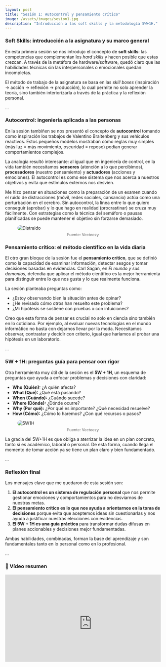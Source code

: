 ```yaml
---
layout: post
title: "Sesión 1: Autocontrol y pensamiento crítico"
image: /assets/images/sesion1.jpg
description: "Introducción a las soft skills y la metodología 5W+1H."
---
```


### Soft Skills: introducción a la asignatura y su marco general

En esta primera sesión se nos introdujo el concepto de **soft skills**: las competencias que complementan los *hard skills* y hacen posible que estas crezcan. A través de la metáfora de hardware/software, quedó claro que las habilidades técnicas sin las interpersonales o emocionales quedan incompletas.  

El método de trabajo de la asignatura se basa en las *skill boxes* (inspiración → acción → reflexión → producción), lo cual permite no solo aprender la teoría, sino también interiorizarla a través de la práctica y la reflexión personal.  

<div class="separator">...</div>  

### Autocontrol: ingeniería aplicada a las personas  

En la sesión tambiñen se nos presentó el concepto de **autocontrol** tomando como inspiración los trabajos de Valentino Braitenberg y sus vehículos reactivos. Estos pequeños modelos mostraban cómo reglas muy simples (más luz = más movimiento, oscuridad = reposo) podían generar comportamientos complejos.  

La analogía resultó interesante: al igual que en ingeniería de control, en la vida también necesitamos **sensores** (atención a lo que percibimos), **procesadores** (nuestro pensamiento) y **actuadores** (acciones y emociones). El autocontrol es como ese sistema que nos acerca a nuestros objetivos y evita que estímulos externos nos desvíen.

Me hizo pensar en situaciones como la preparación de un examen cuando el ruido de distracciones (móvil, redes sociales, cansancio) actúa como una perturbación en el cerebro. Sin autocontrol, la línea entre lo que quiero conseguir (aprobar) y lo que hago en realidad (procrastinar) se cruza muy fácilmente. Con estrategias como la técnica del semáforo o pausas planificadas se puede mantener el objetivo sin forzarse demasiado.

<figure>
  <img src="{{ '/assets/images/distraido.jpg' | relative_url }}" alt="Distraido
" style="max-width:100%; border-radius:8px;">
  <figcaption style="text-align:center; color:#666; font-size:0.9em; margin-top:0.5em;">
    Fuente: Vecteezy
  </figcaption>
</figure>

### Pensamiento crítico: el método científico en la vida diaria  

El otro gran bloque de la sesión fue el **pensamiento crítico**, que se definió como la capacidad de examinar información, detectar sesgos y tomar decisiones basadas en evidencias. Carl Sagan, en *El mundo y sus demonios*, defendía que aplicar el método científico es la mejor herramienta para distinguir entre lo que nos gusta y lo que realmente funciona.  

La sesión planteaba preguntas como:  
- ¿Estoy observando bien la situación antes de opinar?  
- ¿He revisado cómo otros han resuelto este problema?  
- ¿Mi hipótesis se sostiene con pruebas o con intuiciones?  

Creo que esta forma de pensar es crucial no solo en ciencia sino también en lo cotidiano. Por ejemplo, al evaluar nuevas tecnologías en el mundo informático no basta con dejarnos llevar por la moda. Necesitamos observar, contrastar y decidir con criterio, igual que haríamos al probar una hipótesis en un laboratorio.  

<div class="separator">...</div>  

### 5W + 1H: preguntas guía para pensar con rigor

Otra herramienta muy útil de la sesión es el **5W + 1H**, un esquema de preguntas que ayuda a enfocar problemas y decisiones con claridad:

- **Who (Quién):** ¿A quién afecta? 
- **What (Qué):** ¿Qué está pasando?  
- **When (Cuándo):** ¿Cuándo sucede?  
- **Where (Dónde):** ¿Dónde ocurre?  
- **Why (Por qué):** ¿Por qué es importante? ¿Qué necesidad resuelve?  
- **How (Cómo):** ¿Cómo lo haremos? ¿Con qué recursos o pasos?

<figure>
  <img src="{{ '/assets/images/5w1h.jpg' | relative_url }}" alt="5W1H
" style="max-width:100%; border-radius:8px;">
  <figcaption style="text-align:center; color:#666; font-size:0.9em; margin-top:0.5em;">
    Fuente: Vecteezy
  </figcaption>
</figure>

La gracia del 5W+1H es que obliga a aterrizar la idea en un plan concreto, tanto si es académico, laboral o personal. De esta forma, cuando llega el momento de tomar acción ya se tiene un plan claro y bien fundamentado.

<div class="separator">...</div> 

### Reflexión final  

Los mensajes clave que me quedaron de esta sesión son:  

1. **El autocontrol es un sistema de regulación personal** que nos permite gestionar emociones y comportamientos para no desviarnos de nuestras metas.  
2. **El pensamiento crítico es lo que nos ayuda a orientarnos en la toma de decisiones** porque evita que aceptemos ideas sin cuestionarlas y nos ayuda a justificar nuestras elecciones con evidencias.
3. **El 5W + 1H es una guía práctica** para transformar dudas difusas en planes accionables y decisiones mejor fundamentadas.

Ambas habilidades, combinadas, forman la base del aprendizaje y son fundamentales tanto en lo personal como en lo profesional.  

<div class="separator">...</div>  

### 🎥 Vídeo resumen  

<div style="position:relative; padding-bottom:56.25%; height:0; overflow:hidden; max-width:100%;">
  <iframe width="560" 
          height="315" 
          src="https://www.youtube.com/embed/dQw4w9WgXcQ?si=gE6GHHIAUMfZdqAD" title="YouTube video player" 
          frameborder="0"
          allow="accelerometer; autoplay; clipboard-write; encrypted-media; gyroscope; picture-in-picture; web-share" referrerpolicy="strict-origin-when-cross-origin" 
          allowfullscreen>
    </iframe>
</div>
